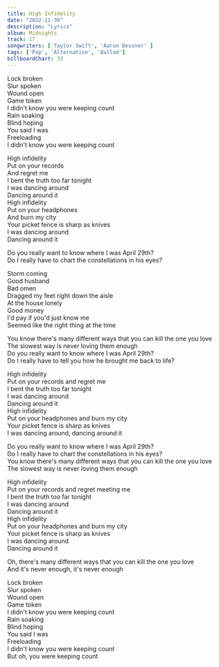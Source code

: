 ```yaml
---
title: High Infidelity
date: "2022-11-30"
description: "Lyrics"
album: Midnights
track: 17
songwriters: ['Taylor Swift', 'Aaron Dessner' ]
tags: ['Pop', 'Alternative', 'Ballad']
billboardChart: 33
---
```

<p className="verse-one">
Lock broken <br />
Slur spoken <br />
Wound open <br />
Game token <br />
I didn't know you were keeping count <br />
Rain soaking <br />
Blind hoping <br />
You said I was <br />
Freeloading <br />
I didn't know you were keeping count <br />
</p>
<p className="chorus">
High infidelity <br />
Put on your records <br />
And regret me <br />
I bent the truth too far tonight <br />
I was dancing around <br />
Dancing around it <br />
High infidelity <br />
Put on your headphones <br />
And burn my city <br />
Your picket fence is sharp as knives <br />
I was dancing around <br />
Dancing around it <br />
</p>
<p className="refrain">
Do you really want to know where I was April 29th? <br />
Do I really have to chart the constellations in his eyes? <br />
</p>
<p className="verse-two">
Storm coming <br />
Good husband <br />
Bad omen <br />
Dragged my feet right down the aisle <br />
At the house lonely <br />
Good money <br />
I'd pay if you'd just know me <br />
Seemed like the right thing at the time <br />
</p>
<p className="refrain">
You know there's many different ways that you can kill the one you love <br />
The slowest way is never loving them enough <br />
Do you really want to know where I was April 29th? <br />
Do I really have to tell you how he brought me back to life? <br />
</p>
<p className="chorus">
High infidelity <br />
Put on your records and regret me <br />
I bent the truth too far tonight <br />
I was dancing around <br />
Dancing around it <br />
High infidelity <br />
Put on your headphones and burn my city <br />
Your picket fence is sharp as knives <br />
I was dancing around, dancing around it <br />
</p>
<p className="refrain">
Do you really want to know where I was April 29th? <br />
Do I really have to chart the constellations in his eyes? <br />
You know there's many different ways that you can kill the one you love <br />
The slowest way is never loving them enough <br />
</p>
<p className="chorus">
High infidelity <br />
Put on your records and regret meeting me <br />
I bent the truth too far tonight <br />
I was dancing around <br />
Dancing around it <br />
High infidelity <br />
Put on your headphones and burn my city <br />
Your picket fence is sharp as knives <br />
I was dancing around <br />
Dancing around it <br />
</p>
<p className="post-chorus">
Oh, there's many different ways that you can kill the one you love <br />
And it's never enough, it's never enough <br />
</p>
<p className="outro">
Lock broken <br />
Slur spoken <br />
Wound open <br />
Game token <br />
I didn't know you were keeping count <br />
Rain soaking <br />
Blind hoping <br />
You said I was <br />
Freeloading <br />
I didn't know you were keeping count <br />
But oh, you were keeping count <br />
 <br />
 </p>
